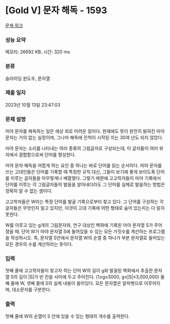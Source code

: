 # [Gold V] 문자 해독 - 1593 

[문제 링크](https://www.acmicpc.net/problem/1593) 

### 성능 요약

메모리: 26692 KB, 시간: 320 ms

### 분류

슬라이딩 윈도우, 문자열

### 제출 일자

2023년 10월 13일 23:47:03

### 문제 설명

<p>마야 문자를 해독하는 일은 예상 외로 어려운 일이다. 현재에도 뜻이 완전히 밝혀진 마야 문자는 거의 없는 실정이며, 그나마 해독에 진척이 시작된 지는 30여 년도 되지 않았다.</p>

<p>마야 문자는 소리를 나타내는 여러 종류의 그림글자로 구성되는데, 이 글자들이 여러 위치에서 결합함으로써 단어를 형성한다.</p>

<p>마야 문자 해독을 어렵게 하는 요인 중 하나는 바로 단어를 읽는 순서이다. 마야 문자를 쓰는 고대인들은 단어를 기록할 때 특정한 규칙 대신, 그들이 보기에 좋게 보이도록 단어를 이루는 글자들을 아무렇게나 배열했다. 그렇기 때문에 고고학자들이 마야 기록에서 단어를 이루는 각 그림글자들의 발음을 알아내더라도 그 단어를 실제로 발음하는 방법은 정확히 알 수 없는 셈이다.</p>

<p>고고학자들은 W라는 특정 단어를 발굴 기록으로부터 찾고 있다. 그 단어를 구성하는 각 글자들은 무엇인지 알고 있지만, 이것이 고대 기록에 어떤 형태로 숨어 있는지는 다 알지 못한다.</p>

<p>W를 이루고 있는 g개의 그림문자와, 연구 대상인 벽화에 기록된 마야 문자열 S가 주어졌을 때, 단어 W가 마야 문자열 S에 들어있을 수 있는 모든 가짓수를 계산하는 프로그램을 작성하시오. 즉, 문자열  S안에서 문자열 W의 순열 중 하나가 부분 문자열로 들어있는 모든 경우의 수를 계산하라는 뜻이다.</p>

### 입력 

 <p>첫째 줄에 고고학자들이 찾고자 하는 단어 W의 길이 g와 발굴된 벽화에서 추출한 문자열 S의 길이 |S|가 빈 칸을 사이에 두고 주어진다. (1≤g≤3000,  g≤|S|≤3,000,000) 둘째 줄에 W, 셋째 줄에 S의 실제 내용이 들어있다. 모든 문자열은 알파벳으로 이루어지며, 대소문자를 구분한다.</p>

### 출력 

 <p>첫째 줄에 W의 순열이 S 안에 있을 수 있는 형태의 개수를 출력한다.</p>

